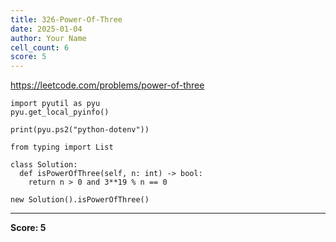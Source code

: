 ```yaml
---
title: 326-Power-Of-Three
date: 2025-01-04
author: Your Name
cell_count: 6
score: 5
---
```


https://leetcode.com/problems/power-of-three


```
import pyutil as pyu
pyu.get_local_pyinfo()
```


```
print(pyu.ps2("python-dotenv"))
```


```
from typing import List
```


```
class Solution:
  def isPowerOfThree(self, n: int) -> bool:
    return n > 0 and 3**19 % n == 0
```


```
new Solution().isPowerOfThree()
```


---
**Score: 5**